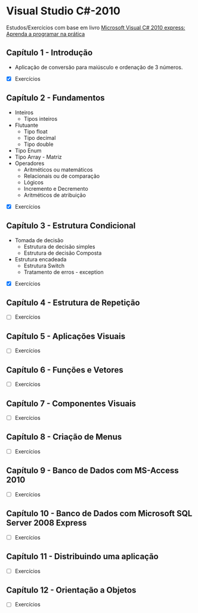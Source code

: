 # Visual Studio C#-2010
Estudos/Exercícios com base em livro [Microsoft Visual C# 2010 express: Aprenda a programar na prática](https://www.estantevirtual.com.br/livros/luis-carlos-dos-santos/microsoft-visual-c-sharp-2010-express-aprenda-a-programar-na-pratica/11014866)

## Capítulo 1 - Introdução
* Aplicação de conversão para maiúsculo e ordenação de 3 números.
- [x] Exercícios 

## Capítulo 2 - Fundamentos
* Inteiros
  * Tipos inteiros
* Flutuante
  * Tipo float
  * Tipo decimal
  * Tipo double
* Tipo Enum
* Tipo Array - Matriz
* Operadores
  * Aritméticos ou matemáticos
  * Relacionais ou de comparação
  * Lógicos
  * Incremento e Decremento
  * Aritméticos de atribuição
- [x] Exercícios 

## Capítulo 3 - Estrutura Condicional
* Tomada de decisão
  * Estrutura de decisão simples
  * Estrutura de decisão Composta
* Estrutura encadeada
  * Estrutura Switch
  * Tratamento de erros - exception  
- [x] Exercícios 

## Capítulo 4 - Estrutura de Repetição
- [ ] Exercícios 

## Capítulo 5 - Aplicações Visuais
- [ ] Exercícios 

## Capítulo 6 - Funções e Vetores
- [ ] Exercícios

## Capítulo 7 - Componentes Visuais
- [ ] Exercícios 

## Capítulo 8 - Criação de Menus
- [ ] Exercícios 

## Capítulo 9 - Banco de Dados com MS-Access 2010
- [ ] Exercícios 

## Capítulo 10 - Banco de Dados com Microsoft SQL Server 2008 Express
- [ ] Exercícios 

## Capítulo 11 - Distribuindo uma aplicação
- [ ] Exercícios 

## Capítulo 12 - Orientação a Objetos
- [ ] Exercícios
